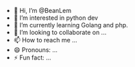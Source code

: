 - 👋 Hi, I’m @BeanLem
- 👀 I’m interested in python dev
- 🌱 I’m currently learning Golang and php.
- 💞️ I’m looking to collaborate on ...
- 📫 How to reach me ...
- 😄 Pronouns: ...
- ⚡ Fun fact: ...

<!---
BeanLem/BeanLem is a ✨ special ✨ repository because its `README.md` (this file) appears on your GitHub profile.
You can click the Preview link to take a look at your changes.
--->
